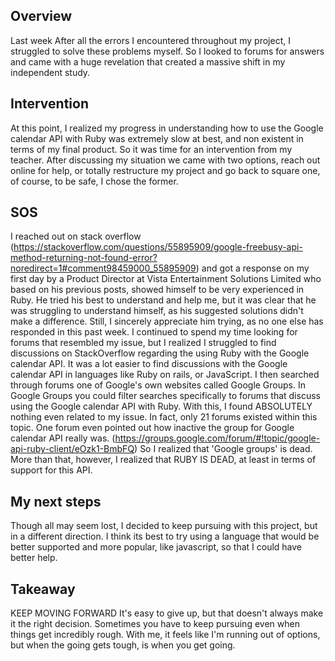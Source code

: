 ## Overview 
Last week After all the errors I encountered throughout my project, I struggled to solve these problems myself. So I looked to forums for answers and came with a huge revelation that created a massive shift in my independent study. 


## Intervention
At this point, I realized my progress in understanding how to use the Google calendar API with Ruby was extremely slow at best, and non existent in terms of my final product. 
So it was time for an intervention from my teacher. After discussing my situation we came with two options, reach out online for help, or totally restructure my project and go back to square one, of course, to be safe,  I chose the former. 


## SOS
I reached out on stack overflow (https://stackoverflow.com/questions/55895909/google-freebusy-api-method-returning-not-found-error?noredirect=1#comment98459000_55895909) and got a response on my first day by a Product Director at Vista Entertainment Solutions Limited who based on his previous posts, showed himself to be very experienced in Ruby. He tried his best to understand and help me, but it was clear that he was struggling to understand himself, as his suggested solutions didn't make a difference. Still, I sincerely appreciate him trying, as no one else has responded in this past week.
I continued to spend my time looking for forums that resembled my issue, but I realized I struggled to find discussions on StackOverflow regarding the using Ruby with the Google calendar API. It was a lot easier to find discussions with the Google calendar API in languages like Ruby on rails, or JavaScript. 
I then searched through forums one of Google's own websites called Google Groups. In Google Groups you could filter searches specifically to forums that discuss using the Google calendar API with Ruby. With this, I found ABSOLUTELY nothing even related to my issue. In fact, only 21 forums existed within this topic. One forum even pointed out how inactive the group for Google calendar API really was. (https://groups.google.com/forum/#!topic/google-api-ruby-client/eOzk1-BmbFQ) 
So I realized that 'Google groups' is dead. More than that, however, I realized that RUBY IS DEAD, at least in terms of support for this API.


## My next steps
Though all may seem lost, I decided to keep pursuing with this project, but in a  different direction. I think its best to try using a language that would be better supported and more popular, like javascript, so that I could have better help. 

## Takeaway
KEEP MOVING FORWARD
It's easy to give up, but that doesn't always make it the right decision. Sometimes you have to keep pursuing even when things get incredibly rough. With me, it feels like I'm running out of options, but when the going gets tough, is when you get going. 




